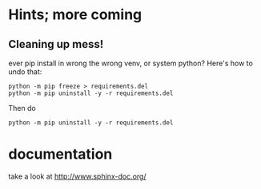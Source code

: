 # Hints; more coming

## Cleaning up mess!

ever pip install in wrong the wrong venv, or system python?
Here's how to undo that:

    python -m pip freeze > requirements.del
    python -m pip uninstall -y -r requirements.del

Then do

    python -m pip uninstall -y -r requirements.del

# documentation

take a look at http://www.sphinx-doc.org/
